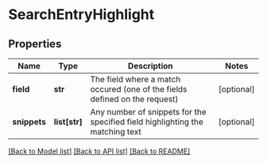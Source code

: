 # SearchEntryHighlight

## Properties
Name | Type | Description | Notes
------------ | ------------- | ------------- | -------------
**field** | **str** | The field where a match occured (one of the fields defined on the request) | [optional] 
**snippets** | **list[str]** | Any number of snippets for the specified field highlighting the matching text | [optional] 

[[Back to Model list]](../README.md#documentation-for-models) [[Back to API list]](../README.md#documentation-for-api-endpoints) [[Back to README]](../README.md)

